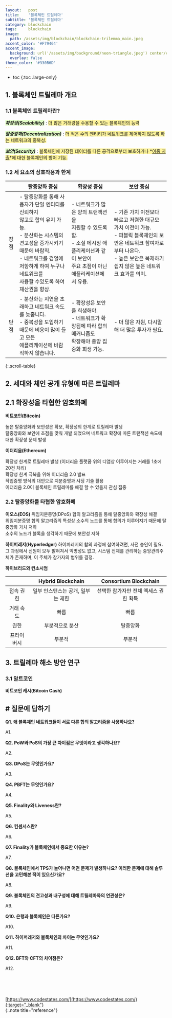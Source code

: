 ```yaml
---
layout:   post
title:    '블록체인 트릴레마'
subtitle: '블록체인 트릴레마'
category: blockchain
tags:     blockchain
image: 
  path: /assets/img/blockchain/blockchain-trilemma_main.jpeg
accent_color: '#F79464'
accent_image: 
  background: url('/assets/img/background/neon-triangle.jpeg') center/cover
  overlay: false
theme_color: '#330B6D'
---
```


* toc
{:toc .large-only}

## 1. 블록체인 트릴레마 개요

### 1.1 블록체인 트릴레마란?

***<span style='background-color: #E0FFC4'>확장성(Scalability)</span>*** : <span style='background-color: #FFF39B'>더 많은 거래량을 수용할 수 있는 블록체인의 능력</span> 

***<span style='background-color: #E0FFC4'>탈중앙화(Decentralization)</span>*** : <span style='background-color: #FFF39B'>더 적은 수의 엔티티가 네트워크를 제어하지 않도록 하는 네트워크의 중복성. </span> 

***<span style='background-color: #E0FFC4'>보안(Security)</span>*** : <span style='background-color: #FFF39B'>블록체인에 저장된 데이터를 다른 공격으로부터 보호하거나 *<u>이중 지출</u>*에 대한 블록체인의 방어 기능. </span> 

### 1.2 세 요소의 상호작용과 한계

||탈중앙화 중심|	확장성 중심|	보안 중심|
|:-:|--|--|--|
|장점|	\- 탈중앙화를 통해 사용자가 단일 엔티티를 신뢰하지 <br>않고도 합의 유지 가능.  <br>\- 분산화는 시스템의 견고성을 증가시키기 때문에 바람직. <br>\- 네트워크를 검열에 저항하게 하여 누구나 네트워크를  <br>사용할 수있도록 하여 재산권을 향상.<br>|\- 네트워크가 많은 양의 트랜잭션을 <br>지원할 수 있도록 함.<br>\- 소셜 메시징 애플리케이션과 같이 보안이 <br>주요 초점이 아닌 애플리케이션에서 유용.| 	\- 기존 가치 이전보다 빠르고 저렴한 대규모 가치 이전이 가능.<br>\- 퍼블릭 블록체인의 보안은 네트워크 참여자로부터 나온다. <br>\- 높은 보안은 복제하기 쉽지 않은 높은 네트워크 효과를 의미.
|단점|	\- 분산화는 지연을 초래하고 네트워크 속도를 늦춥니다.<br>\- 중복성을 도입하기 때문에 비용이 많이 들고 모든 <br>애플리케이션에 바람직하지 않습니다.	|\- 확장성은 보안을 희생해야.<br>\- 네트워크가 확장됨에 따라 합의 메커니즘도<br> 확장해야 중앙 집중화 희생 가능.|\- 더 많은 자원, 다시말해 더 많은 투자가 필요.|
{:.scroll-table}

## 2. 세대와 체인 공개 유형에 따른 트릴레마 

## 2.1 확장성을 타협한 암호화폐

**비트코인(Bitcoin)**

높은 탈중앙화와 보안성은 확보, 확장성의 한계로 트릴레마 발생 <br>
탈중앙화와 보안에 초점을 맞춰 개발 되었으며 네트워크 확장에 따른 트랜잭션 속도에 대한 확장성 문제 발생

**이더리움(Ethereum)**

확장성 한계로 트릴레마 발생 (이더리움 플랫폼 위의 디앱상 이루어지는 거래를 1초에 20건 처리) <br>
확장성 한계 극복을 위해 이더리움 2.0 발표 <br>
작업증명 방식의 대안으로 지분증명과 샤딩 기술 활용 <br>
이더리움 2.0이 블록체인 트릴레마를 해결 할 수 있을지 관심 집중

### 2.2 탈중앙화를 타협한 암호화폐

**이오스(EOS)**
위임지분증명(DPoS) 합의 알고리즘을 통해 탈중앙화와 확장성 해결 <br>
위임지분증명 합의 알고리즘의 특성상 소수의 노드를 통해 합의가 이루어지기 때문에 탈중앙화 가치 저하 <br>
소수의 노드가 블록을 생각하기 때문에 보안성 저하

**하이퍼레저(Hyperledger)**
하이퍼레저의 합의 과정에 참여하려면, 사전 승인이 필요. 그 과정에서 신원이 모두 밝혀져서 익명성도 없고, 시스템 전체를 관리하는 중앙관리주체가 존재하며, 이 주체가 참가자의 범위를 결정. 

**하이브리드와 컨소시엄**

|            |         Hybrid Blockchain         |         Consortium Blockchain         | 
|:----------:|:---------------------------------:|:-------------------------------------:|
| 접속 권한  | 일부 인스턴스는 공개, 일부는 제한 | 선택한 참가자만 전체 엑세스 권한 획득 |
| 거래 속도  | 빠름                              | 빠름                                  |
| 권한       | 부분적으로 분산                   | 탈중앙화                              |
| 프라이버시 | 부분적                            | 부분적                                |

## 3. 트릴레마 해소 방안 연구

### 3.1 알트코인

**비트코인 캐시(Bitcoin Cash)**


## # 질문에 답하기

**Q1. 왜 블록체인 네트워크들이 서로 다른 합의 알고리즘을 사용하나요?**

A1. 

**Q2. PoW와 PoS의 가장 큰 차이점은 무엇이라고 생각하나요?**

A2. 

**Q3. DPoS는 무엇인가요?**

A3. 

**Q4. PBFT는 무엇인가요?**

A4. 

**Q5. Finality와 Liveness란?**

A5. 

**Q6. 컨센서스란?**

A6. 

**Q7. Finality가 블록체인에서 중요한 이유는?**

A7. 

**Q8. 블록체인에서 TPS가 늘어나면 어떤 문제가 발생하나요? 이러한 문제에 대해 솔루션을 고민해본 적이 있으신가요?**

A8. 

**Q9. 블록체인의 견고성과 내구성에 대해 트릴레마와의 연관성은?**

A9. 

**Q10. 은행과 블록체인은 다른가요?**

A10. 

**Q11. 하이퍼레저와 블록체인의 차이는 무엇인가요?**

A11. 

**Q12. BFT와 CFT의 차이점은?**

A12. 




<br>
<br>
<br>

[https://www.codestates.com/](https://www.codestates.com/){:target="_blank"}<br>
{:.note title="reference"}
